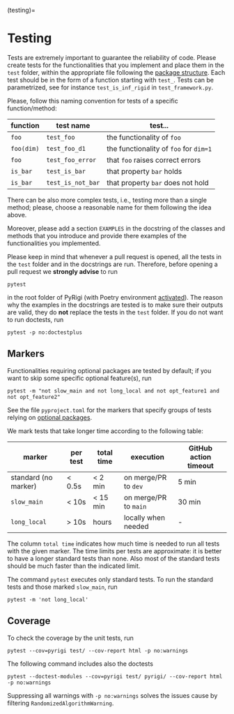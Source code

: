 (testing)=
# Testing

Tests are extremely important to guarantee the reliability of code.
Please create tests for the functionalities that you implement and
place them in the `test` folder, within the appropriate file
following the [package structure](#package_structure).
Each test should be in the form of a function starting with `test_`.
Tests can be parametrized, see for instance `test_is_inf_rigid` in `test_framework.py`.

Please, follow this naming convention for tests of a specific function/method:

| function  | test name        | test...
|-----------|------------------|---------------------------------------
| `foo`     | `test_foo`       | the functionality of `foo`
| `foo(dim)`| `test_foo_d1`    | the functionality of `foo` for `dim=1`
| `foo`     | `test_foo_error` | that `foo` raises correct errors
| `is_bar`  | `test_is_bar`    | that property `bar` holds
| `is_bar`  | `test_is_not_bar`| that property `bar` does not hold

There can be also more complex tests, i.e., testing more than a single method;
please, choose a reasonable name for them following the idea above.

Moreover, please add a section `EXAMPLES` in the docstring of the classes and methods that you introduce and provide there examples of the functionalities you implemented.

Please keep in mind that whenever a pull request is opened, all the tests in the `test` folder and in the docstrings are run.
Therefore, before opening a pull request we **strongly advise** to run
```
pytest
```
in the root folder of PyRigi (with Poetry environment [activated](#dependencies-poetry)).
The reason why the examples in the docstrings are tested is to make sure their outputs are valid,
they do **not** replace the tests in the `test` folder.
If you do not want to run doctests, run
```
pytest -p no:doctestplus
```

## Markers

Functionalities requiring optional packages are tested by default;
if you want to skip some specific optional feature(s), run
```
pytest -m "not slow_main and not long_local and not opt_feature1 and not opt_feature2"
```
See the file `pyproject.toml` for the markers that specify groups of tests relying on [optional packages](#optional-packages).

We mark tests that take longer time according to the following table:

| marker               | per test | total time | execution             | GitHub action timeout |
| -------------------- | -------- | ---------- | ----------------------| ----------------------|
| standard (no marker) | < 0.5s   | < 2 min    | on merge/PR to `dev`  | 5 min                 |
| `slow_main`          | < 10s    | < 15 min   | on merge/PR to `main` | 30 min                |
| `long_local`         | > 10s    | hours      | locally when needed   | -                     |

The column `total time` indicates how much time is needed to run all tests with the given marker.
The time limits per tests are approximate: it is better to have a longer standard tests than none.
Also most of the standard tests should be much faster than the indicated limit.

The command `pytest` executes only standard tests.
To run the standard tests and those marked `slow_main`, run
```
pytest -m 'not long_local'
```

## Coverage

To check the coverage by the unit tests, run
```
pytest --cov=pyrigi test/ --cov-report html -p no:warnings
```
The following command includes also the doctests
```
pytest --doctest-modules --cov=pyrigi test/ pyrigi/ --cov-report html -p no:warnings
```
Suppressing all warnings with `-p no:warnings` solves the issues cause by
filtering `RandomizedAlgorithmWarning`.
